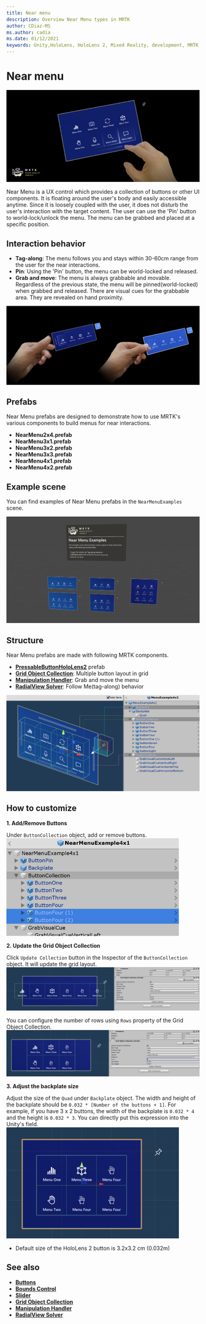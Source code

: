 ```yaml
---
title: Near menu
description: Overview Near Menu types in MRTK
author: CDiaz-MS
ms.author: cadia
ms.date: 01/12/2021
keywords: Unity,HoloLens, HoloLens 2, Mixed Reality, development, MRTK, Near Menu,
---
```


# Near menu

![Near Menu](../images/near-menu/MRTK_UX_NearMenu.png)

Near Menu is a UX control which provides a collection of buttons or other UI components. It is floating around the user's body and easily accessible anytime. Since it is loosely coupled with the user, it does not disturb the user's interaction with the target content. The user can use the 'Pin' button to world-lock/unlock the menu. The menu can be grabbed and placed at a specific position.

## Interaction behavior

- **Tag-along**: The menu follows you and stays within 30-60cm range from the user for the near interactions.
- **Pin**: Using the 'Pin' button, the menu can be world-locked and released.
- **Grab and move**: The menu is always grabbable and movable. Regardless of the previous state, the menu will be pinned(world-locked) when grabbed and released. There are visual cues for the grabbable area. They are revealed on hand proximity.

<img src="../images/near-menu/MRTK_UX_NearMenu_Grab.png" alt="Near Menu grab">

## Prefabs

Near Menu prefabs are designed to demonstrate how to use MRTK's various components to build menus for near interactions.

- **NearMenu2x4.prefab**
- **NearMenu3x1.prefab**
- **NearMenu3x2.prefab**
- **NearMenu3x3.prefab**
- **NearMenu4x1.prefab**
- **NearMenu4x2.prefab**

## Example scene

You can find examples of Near Menu prefabs in the `NearMenuExamples` scene.

<img src="../images/near-menu/MRTK_UX_NearMenu_Examples.png" alt="Near Menu Example">

## Structure

Near Menu prefabs are made with following MRTK components.

- [**PressableButtonHoloLens2**](button.md) prefab
- [**Grid Object Collection**](object-collection.md): Multiple button layout in grid
- [**Manipulation Handler**](manipulation-handler.md): Grab and move the menu
- [**RadialView Solver**](solvers/solver.md): Follow Me(tag-along) behavior

![Near Menu Prefab](../images/near-menu/MRTK_UX_NearMenu_Structure.png)

## How to customize

**1. Add/Remove Buttons**

Under `ButtonCollection` object, add or remove buttons.  
<img src="../images/near-menu/MRTK_UX_NearMenu_Custom0.png" width="450" alt="Near Menu Custome 0">

**2. Update the Grid Object Collection**

Click `Update Collection` button in the Inspector of the `ButtonCollection` object. It will update the grid layout.  
<img src="../images/near-menu/MRTK_UX_NearMenu_Custom1.png" alt="Near Menu Custome 1">

You can configure the number of rows using `Rows` property of the Grid Object Collection.  
<img src="../images/near-menu/MRTK_UX_NearMenu_Custom2.png" alt="Near Menu Custome 2">

**3. Adjust the backplate size**

Adjust the size of the `Quad` under `Backplate` object. The width and height of the backplate should be `0.032 * [Number of the buttons + 1]`. For example, if you have 3 x 2 buttons, the width of the backplate is `0.032 * 4` and the height is `0.032 * 3`. You can directly put this expression into the Unity's field.  
<img src="../images/near-menu/MRTK_UX_NearMenu_Custom3.png" width="450" alt="Near Menu Custome 3">

- Default size of the HoloLens 2 button is 3.2x3.2 cm (0.032m)

## See also

- [**Buttons**](button.md)
- [**Bounds Control**](bounds-control.md)
- [**Slider**](sliders.md)
- [**Grid Object Collection**](object-collection.md)
- [**Manipulation Handler**](manipulation-handler.md)
- [**RadialView Solver**](solvers/solver.md)
